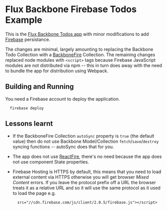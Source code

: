 # Flux Backbone Firebase Todos Example

This is the [Flux Backbone Todos
app](https://github.com/srackham/flux-backbone-todo) with minor
modifications to add [Firebase](https://www.firebase.com/)
persistance.

The changes are minimal, largely amounting to replacing the Backbone
Todo Collection with a
[BackboneFire](https://www.firebase.com/docs/web/libraries/backbone/quickstart.html)
Collection. The remaining changes replaced node modules with
`<script>` tags because Firebase JavaScript modules are not
distributed via npm -- this in turn does away with the need to bundle
the app for distribution using Webpack.


## Building and Running
You need a Firebase account to deploy the application.

      firebase deploy


## Lessons learnt
- If the BackboneFire Collection `autoSync` property is `true` (the
  default value) then do not use Backbone Model/Collection
  `fetch`/`save`/`destroy` syncing functions --  autoSync does that
  for you.

- The app does not use
  [ReactFire](https://www.firebase.com/docs/web/libraries/react/),
  there's no need because the app does not use component State
  properties.

- Firebase Hosting is HTTPS by default, this means that you need to
  load external content via HTTPS otherwise you will get browser
  _Mixed Content_ errors.  If you leave the protocol prefix off a URL
  the browser treats it as a relative URL and so it will use the same
  protocol as it used to load the page e.g.

        src="//cdn.firebase.com/js/client/2.0.5/firebase.js"></script>

